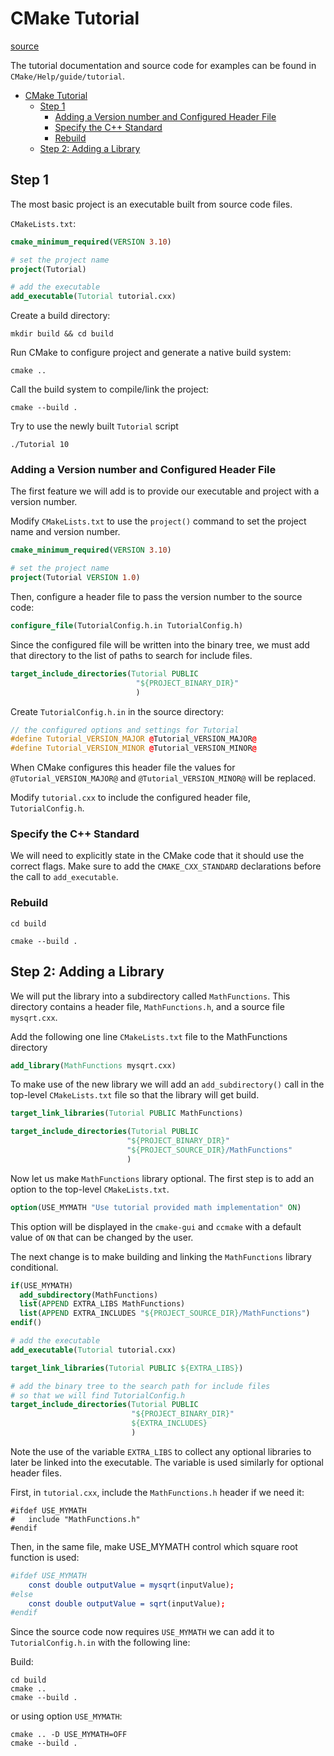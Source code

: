# CMake Tutorial

[source](https://cmake.org/cmake/help/latest/guide/tutorial/index.html)

The tutorial documentation and source code for examples can be found in `CMake/Help/guide/tutorial`. 

- [CMake Tutorial](#cmake-tutorial)
  - [Step 1](#step-1)
    - [Adding a Version number and Configured Header File](#adding-a-version-number-and-configured-header-file)
    - [Specify the C++ Standard](#specify-the-c-standard)
    - [Rebuild](#rebuild)
  - [Step 2: Adding a Library](#step-2-adding-a-library)

## Step 1

The most basic project is an executable built from source code files. 

`CMakeLists.txt`:

```cmake
cmake_minimum_required(VERSION 3.10)

# set the project name
project(Tutorial)

# add the executable
add_executable(Tutorial tutorial.cxx)
```

Create a build directory:

`mkdir build && cd build`

Run CMake to configure project and generate a native build system:

`cmake ..`

Call the build system to compile/link the project:

`cmake --build .`

Try to use the newly built `Tutorial` script

`./Tutorial 10`

### Adding a Version number and Configured Header File

The first feature we will add is to provide our executable and project with a version number.

Modify `CMakeLists.txt` to use the `project()` command to set the project name and version number.

```cmake
cmake_minimum_required(VERSION 3.10)

# set the project name
project(Tutorial VERSION 1.0)
```

Then, configure a header file to pass the version number to the source code:

```cmake
configure_file(TutorialConfig.h.in TutorialConfig.h)
```

Since the configured file will be written into the binary tree, we must add that directory to the list of paths to search for include files. 

```cmake
target_include_directories(Tutorial PUBLIC
                            "${PROJECT_BINARY_DIR}"
                            )
```

Create `TutorialConfig.h.in` in the source directory:

```cpp
// the configured options and settings for Tutorial
#define Tutorial_VERSION_MAJOR @Tutorial_VERSION_MAJOR@
#define Tutorial_VERSION_MINOR @Tutorial_VERSION_MINOR@
```

When CMake configures this header file the values for `@Tutorial_VERSION_MAJOR@` and `@Tutorial_VERSION_MINOR@` will be replaced.

Modify `tutorial.cxx` to include the configured header file, `TutorialConfig.h`.

### Specify the C++ Standard

We will need to explicitly state in the CMake code that it should use the correct flags. Make sure to add the `CMAKE_CXX_STANDARD` declarations before the call to `add_executable`. 

### Rebuild

`cd build`

`cmake --build .`

## Step 2: Adding a Library

We will put the library into a subdirectory called `MathFunctions`. This directory contains a header file, `MathFunctions.h`, and a source file `mysqrt.cxx`.

Add the following one line `CMakeLists.txt` file to the MathFunctions directory

```cmake
add_library(MathFunctions mysqrt.cxx)
```

To make use of the new library we will add an `add_subdirectory()` call in the top-level `CMakeLists.txt` file so that the library will get build.

```cmake
target_link_libraries(Tutorial PUBLIC MathFunctions)

target_include_directories(Tutorial PUBLIC
                          "${PROJECT_BINARY_DIR}"
                          "${PROJECT_SOURCE_DIR}/MathFunctions"
                          )
```

Now let us make `MathFunctions` library optional. The first step is to add an option to the top-level `CMakeLists.txt`. 

```cmake
option(USE_MYMATH "Use tutorial provided math implementation" ON)
```

This option will be displayed in the `cmake-gui` and `ccmake` with a default value of `ON` that can be changed by the user. 

The next change is to make building and linking the `MathFunctions` library conditional. 

```cmake
if(USE_MYMATH)
  add_subdirectory(MathFunctions)
  list(APPEND EXTRA_LIBS MathFunctions)
  list(APPEND EXTRA_INCLUDES "${PROJECT_SOURCE_DIR}/MathFunctions")
endif()

# add the executable
add_executable(Tutorial tutorial.cxx)

target_link_libraries(Tutorial PUBLIC ${EXTRA_LIBS})

# add the binary tree to the search path for include files
# so that we will find TutorialConfig.h
target_include_directories(Tutorial PUBLIC
                           "${PROJECT_BINARY_DIR}"
                           ${EXTRA_INCLUDES}
                           )
```

Note the use of the variable `EXTRA_LIBS` to  collect any optional libraries to later be linked into the executable. The variable is used similarly for optional header files.

First, in `tutorial.cxx`, include the `MathFunctions.h` header if we need it:

```
#ifdef USE_MYMATH
#   include "MathFunctions.h"
#endif
```

Then, in the same file, make USE_MYMATH control which square root function is used:

```cmake
#ifdef USE_MYMATH
    const double outputValue = mysqrt(inputValue);
#else
    const double outputValue = sqrt(inputValue);
#endif
```

Since the source code now requires `USE_MYMATH` we can add it to `TutorialConfig.h.in` with the following line:

Build:

```
cd build
cmake ..
cmake --build .
```

or using option `USE_MYMATH`:

```
cmake .. -D USE_MYMATH=OFF
cmake --build .
```